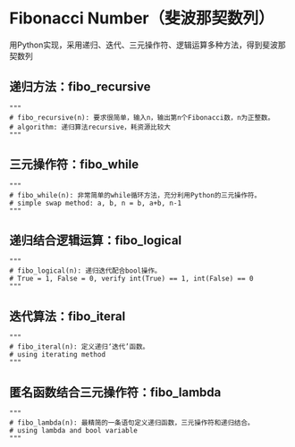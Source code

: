 # Fibonacci Number（斐波那契数列）
  用Python实现，采用递归、迭代、三元操作符、逻辑运算多种方法，得到斐波那契数列
## **递归方法：fibo_recursive**
    """
    # fibo_recursive(n): 要求很简单，输入n，输出第n个Fibonacci数，n为正整数。
    # algorithm: 递归算法recursive，耗资源比较大
    """
## **三元操作符：fibo_while**
    """
    # fibo_while(n): 非常简单的while循环方法，充分利用Python的三元操作符。
    # simple swap method: a, b, n = b, a+b, n-1
    """
## **递归结合逻辑运算：fibo_logical**
    """
    # fibo_logical(n): 递归迭代配合bool操作。
    # True = 1, False = 0, verify int(True) == 1, int(False) == 0
    """
## **迭代算法：fibo_iteral**
    """
    # fibo_iteral(n): 定义递归‘迭代’函数。
    # using iterating method
    """
## **匿名函数结合三元操作符：fibo_lambda**
    """
    # fibo_lambda(n): 最精简的一条语句定义递归函数，三元操作符和递归结合。
    # using lambda and bool variable
    """